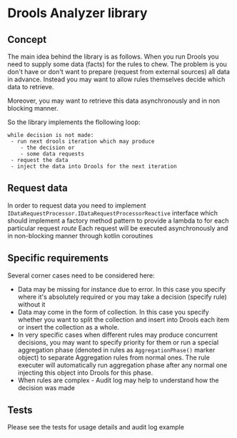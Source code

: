 # Drools Analyzer library

## Concept
The main idea behind the library is as follows.
When you run Drools you need to supply some data (facts) for the rules to chew.
The problem is you don't have or don't want to prepare (request from external sources) all data in advance. Instead you 
may want to allow rules themselves decide which data to retrieve. 

Moreover, you may want to retrieve this data asynchronously and in non blocking manner.

So the library implements the flollowing loop:
```
while decision is not made:
 - run next drools iteration which may produce 
    - the decision or 
    - some data requests
 - request the data
 - inject the data into Drools for the next iteration
``` 
## Request data
In order to request data you need to implement `IDataRequestProcessor.IDataRequestProcessorReactive` 
interface which should implement a factory method pattern to provide a lambda to for each particular request *route*
Each request will be executed asynchronously and in non-blocking manner through kotlin coroutines  
 
## Specific requirements 

Several corner cases need to be considered here:

- Data may be missing for instance due to error. 
In this case you specify where it's absolutely required or 
you may take a decision (specify rule) without it
- Data may come in the form of collection. 
In this case you specify whether you want to split the collection and insert into Drools each item
or insert the collection as a whole. 
- In very specific cases when different rules may produce concurrent decisions,
you may want to specify priority for them or run a special aggregation phase (denoted in rules as 
`AggregationPhase()` marker object) to separate Aggregation rules from normal ones. 
The rule executer will automatically run aggregation phase after any normal one
 injecting this object into Drools for this phase.
- When rules are complex - Audit log may help to understand how the decision was made
 ## Tests
Please see the tests for usage details and audit log example 
